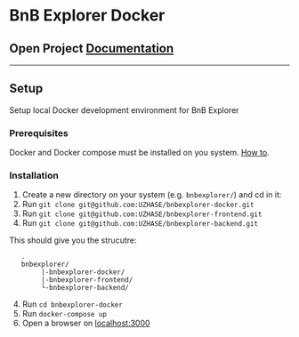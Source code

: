 # BnB Explorer Docker
## Open Project [Documentation](https://github.com/UZHASE/bnbexplorer-docker/wiki)

***
## Setup
Setup local Docker development environment for BnB Explorer
### Prerequisites
Docker and Docker compose must be installed on you system.
[How to](https://docs.docker.com/get-docker).
### Installation
1. Create a new directory on your system (e.g. `bnbexplorer/`) and cd in it:
2. Run ``git clone git@github.com:UZHASE/bnbexplorer-docker.git``
2. Run ``git clone git@github.com:UZHASE/bnbexplorer-frontend.git``
3. Run ``git clone git@github.com:UZHASE/bnbexplorer-backend.git``

This should give you the strucutre:
```
   .
   bnbexplorer/
        |-bnbexplorer-docker/
        |-bnbexplorer-frontend/
        └-bnbexplorer-backend/
```
4. Run `cd bnbexplorer-docker`
5. Run `docker-compose up`
6. Open a browser on [localhost:3000](localhost:3000)